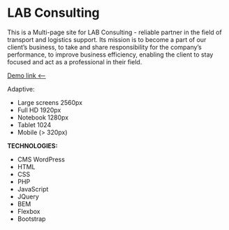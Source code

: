 # LAB Consulting

This is a Multi-page site for LAB Consulting - reliable partner in the field of transport and logistics support. Its mission is to become a part of our client’s business, to take and share responsibility for the company’s performance, to improve business efficiency, enabling the client to stay focused and act as a professional in their field.

[Demo link <--](https://lab.dammned.ru/)

Adaptive:

- Large screens 2560px
- Full HD 1920px
- Notebook 1280px
- Tablet 1024
- Mobile (> 320px)

**TECHNOLOGIES:**

- CMS WordPress
- HTML
- CSS
- PHP
- JavaScript
- JQuery
- BEM
- Flexbox
- Bootstrap
